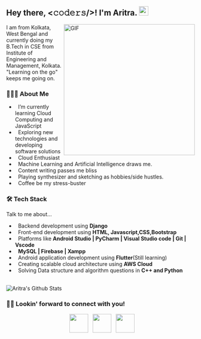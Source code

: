 <h2> Hey there, <𝚌𝚘𝚍𝚎𝚛𝚜/>! I'm Aritra. <img src="https://github.com/souvikguria98/souvikguria98/blob/master/Hi.gif" width="25"></h2>
<img align="right" alt="GIF" src="https://thumbs.gfycat.com/CheerySeparateGoldeneye-size_restricted.gif" width="350"/>

I am from Kolkata, West Bengal and currently doing my B.Tech in CSE from Institute of Engineering and Management, Kolkata. "Learning on the go" keeps me going on.

<h3> 👨🏻‍💻 About Me </h3>

- &nbsp; I’m currently learning Cloud Computing and JavaScript
- &nbsp; Exploring new technologies and developing software solutions 
- &nbsp; Cloud Enthusiast
- &nbsp; Machine Learning and Artificial Intelligence draws me.
- &nbsp; Content writing passes me bliss
- &nbsp; Playing synthesizer and sketching as hobbies/side hustles.
- &nbsp; Coffee be my stress-buster

<h3> 🛠 Tech Stack </h3>

Talk to me about...
- &nbsp; Backend development using **Django**
- &nbsp; Front-end development using **HTML, Javascript,CSS,Bootstrap**
- &nbsp; Platforms like **Android Studio | PyCharm | Visual Studio code | Git | Vscode**
- &nbsp; **MySQL | Firebase | Xampp**
- &nbsp; Android application development using **Flutter**(Still learning)
- &nbsp; Creating scalable cloud architecture using **AWS Cloud**
- &nbsp; Solving Data structure and algorithm questions in **C++ and Python**

<br>
<img align="center" src="https://github-readme-stats.vercel.app/api?username=aritra31&include_all_commits=true&count_private=true&show_icons=true&line_height=20&title_color=d3d3d3&icon_color=000000&text_color=D3D3D3&bg_color=0,000000,1B4A4A" alt="Aritra's Github Stats">
</br>

<!-- [![Top Langs](https://github-readme-stats.vercel.app/api/top-langs/?username=aritra31&layout=compact&text_color=d3d3d3&bg_color=110d34)](https://github.com/aritra31/github-readme-stats) -->


<h3> 🤝🏻 Lookin' forward to connect with you! </h3>
<p align="center">
&nbsp; <a href="https://www.linkedin.com/in/aritraray/" target="_blank" rel="noopener noreferrer"><img src="https://img.icons8.com/plasticine/100/000000/linkedin.png" width="50" /></a>
&nbsp; <a href="mailto:aritra805@gmail.com" target="_blank" rel="noopener noreferrer"><img src="https://img.icons8.com/plasticine/100/000000/gmail.png"  width="50" /></a>
&nbsp; <a href="https://www.instagram.com/_aritra.ray_/" target="_blank" rel="noopener noreferrer"><img src="https://img.icons8.com/plasticine/100/000000/instagram-new.png" width="50" /></a>  
</p>

